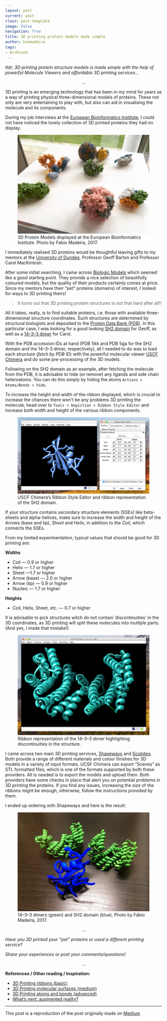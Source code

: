 ```yaml
---
layout: post
current: post
class: post-template
image: False
navigation: True
title: 3D printing protein models made simple
author: biomadeira
tags:
- Archived
---
```


*tldr; 3D printing protein structure models is made simple with the help of 
powerful Molecule Viewers and affordable 3D printing services…*

<p style="text-align: center;">&hellip;</p>

3D printing is an emerging technology that has been in my mind for years as a way of 
printing physical three-dimensional models of proteins. These not only are very entertaining 
to play with, but also can aid in visualising the molecule and its components.


During my job interviews at the [European Bioinformatics Institute](https://www.ebi.ac.uk/), I could not have noticed 
the lovely collection of 3D printed proteins they had on display.


<figure class="kg-card kg-image-card kg-width-wide kg-card-hascaption">
    <img src="assets/images/3d_printing_1.jpeg" class="kg-image" alt="Visual Abstract">
    <figcaption>3D Protein Models displayed at the European Bioinformatics Institute. 
Photo by Fabio Madeira, 2017.</figcaption>
</figure>

I immediately realised 3D proteins would be thoughtful leaving gifts to my mentors at 
the [University of Dundee](https://www.dundee.ac.uk/), 
Professor Geoff Barton and Professor Carol MacKintosh.


After some initial searching, I came across [Biologic Models](https://biologicmodels.com/) which 
seemed like a good starting point. 
They provide a nice selection of beautifully coloured models, but the quality of their products
certainly comes at price. Since my mentors have their “pet” proteins (domains) of interest, I looked for 
ways to 3D printing theirs!


> It turns out that 3D printing protein structures is not that hard after all!!


All it takes, really, is to find suitable proteins, i.e. those with available three-dimensional structure coordinates. 
Such structures are determined by structural biologists and deposited to the
[Protein Data Bank (PDB)](https://www.wwpdb.org/). In this particular case,
I was looking for a good looking [SH2 domain](https://en.wikipedia.org/wiki/SH2_domain) for Geoff, 
as well as a [14–3–3 dimer](https://en.wikipedia.org/wiki/14-3-3_protein) for Carol.

With the PDB accession IDs at hand (PDB 1lkk and PDB 1qja for the SH2 domain and the 14–3–3 dimer, 
respectively), all I needed to do was to load each structure (*fetch by PDB ID*) with the 
powerful molecular viewer [USCF Chimera](https://www.cgl.ucsf.edu/chimera/) and do some pre-processing of the 3D models.


Following on the SH2 domain as an example, after fetching the molecule from the PDB, it is advisable to hide
(or remove) any ligands and side chain heteroatoms. You can do this simply 
by hiding the atoms `Actions > Atoms/Bonds > hide`.


To increase the height and width of the ribbon displayed, which is crucial to increase the chances there won't
be any problems 3D printing the molecule, head over to `Tools > Depiction > Ribbon Style Editor` and 
increase both width and height of the various ribbon components.

<figure class="kg-card kg-image-card kg-width-wide kg-card-hascaption">
    <img src="assets/images/3d_printing_2.png" class="kg-image" alt="Visual Abstract">
    <figcaption>USCF Chimera‘s Ribbon Style Editor and ribbon representation of the SH2 domain.</figcaption>
</figure>

If your structure contains secondary structure elements (SSEs) like beta-sheets and alpha-helices, 
make sure to increase the width and height of the Arrows (base and tip), 
*Sheet* and *Helix*, in addition to the *Coil*, which connects the SSEs.


From my limited experimentation, typical values that should be good for 3D printing are:

**Widths**

* Coil — 0.9 or higher
* Helix — 1.7 or higher
* Sheet —1.7 or higher
* Arrow (base) — 2.0 or higher
* Arrow (tip) — 0.9 or higher
* Nucleic — 1.7 or higher


**Heights**

* Coil, Helix, Sheet, etc. — 0.7 or higher


It is advisable to pick structures witch do not contain ‘discontinuities’ in the 3D coordinates, 
as 3D printing will split these molecules into multiple parts. (And yes, I made that mistake!)

<figure class="kg-card kg-image-card kg-width-wide kg-card-hascaption">
    <img src="assets/images/3d_printing_3.png" class="kg-image" alt="Visual Abstract">
    <figcaption>Ribbon representation of the 14–3–3 dimer highlighting discontinuities in the structure.</figcaption>
</figure>


I came across two main 3D printing services, [Shapeways](https://www.shapeways.com/) 
and [Sculpteo](https://www.sculpteo.com/). Both provide a range of different materials 
and colour finishes for 3D models in a variety of input formats. UCSF Chimera can export “Scenes” as STL 
formatted files, which is one of the formats supported by both these providers. All is needed is to export 
the models and upload them. Both providers have some checks in place that alert you on potential problems 
in 3D printing the proteins. If you find any issues, increasing the size of the ribbons might be enough,
otherwise, follow the instructions provided by them.

I ended up ordering with Shapeways and here is the result:


<figure class="kg-card kg-image-card kg-width-wide kg-card-hascaption">
    <img src="assets/images/3d_printing_4.jpeg" class="kg-image" alt="Visual Abstract">
    <figcaption>14–3–3 dimers (green) and SH2 domain (blue). Photo by Fábio Madeira, 2017.</figcaption>
</figure>

<p style="text-align: center">&hellip;</p>

*Have you 3D printed your “pet” proteins or used a different printing service?*

*Share your experiences or post your comments/questions!*

<p style="text-align: center">&hellip;</p>

**References / Other reading / Inspiration:**

* [3D Printing ribbons (basic)](https://caretdashcaret.com/2012/10/31/3d-printed-enzyme-proof-of-concept/)
* [3D Printing molecular surfaces (medium)](http://www.over-engineered.com/projects/3d-printed-protein/)
* [3D Printing atoms and bonds (advanced)](http://pubs.rsc.org/en/Content/ArticleLanding/2014/CE/C4CE00371C)
* [What’s next: augmented reality?](https://twitter.com/Allister_Crow/status/933364825450835968)

____
This post is a reproduction of the post originally made on [Medium](https://medium.com/p/dd902cd627ce)
